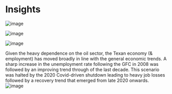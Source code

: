 # Insights


![image](https://user-images.githubusercontent.com/71754779/136440464-99175a64-6fd4-4b25-805b-0cb7d6641977.png)


![image](https://user-images.githubusercontent.com/71754779/136440521-b65aea23-0b7c-4f31-a8fa-254074c06b3c.png)


![image](https://user-images.githubusercontent.com/71754779/136440592-eda72a92-86d7-4ced-a54e-2b112b41f218.png)


Given the heavy dependence on the oil sector, the Texan economy (& employment) has moved broadly in line with the general economic trends. A sharp increase in the unemployment rate following the GFC in 2008 was followed by an improving trend through of the last decade.  This scenario was halted by the 2020 Covid-driven shutdown leading to heavy job losses followed by a recovery trend that emerged from late 2020 onwards. 
![image](https://user-images.githubusercontent.com/49875705/136467154-1e21b062-e094-46ce-bcaf-d4f9dcf1cff5.png)


